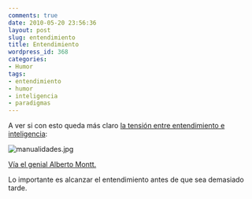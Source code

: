 ```yaml
---
comments: true
date: 2010-05-20 23:56:36
layout: post
slug: entendimiento
title: Entendimiento
wordpress_id: 368
categories:
- Humor
tags:
- entendimiento
- humor
- inteligencia
- paradigmas
---
```


A ver si con esto queda más claro [la tensión entre entendimiento e inteligencia](http://www.lnds.net/blog/2010/05/inteligencia-educacion-y-entendimiento.html):

![manualidades.jpg](http://www.lnds.net/blog/images/manualidades.jpg)

[Vía el genial Alberto Montt.](http://www.dosisdiarias.com/2010/05/2010-05-21.html)

  


Lo importante es alcanzar el entendimiento antes de que sea demasiado tarde.



